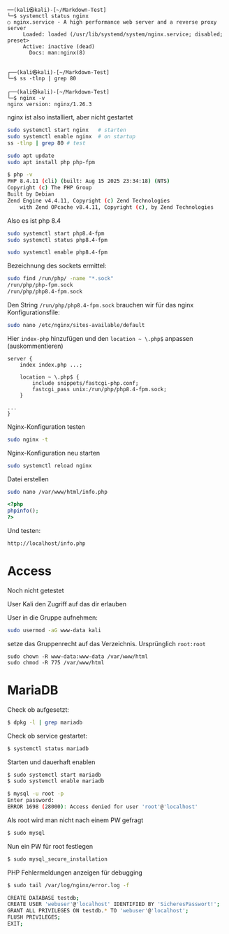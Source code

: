 


```
──(kali㉿kali)-[~/Markdown-Test]
└─$ systemctl status nginx
○ nginx.service - A high performance web server and a reverse proxy server
     Loaded: loaded (/usr/lib/systemd/system/nginx.service; disabled; preset>
     Active: inactive (dead)
       Docs: man:nginx(8)

                                                                             
┌──(kali㉿kali)-[~/Markdown-Test]
└─$ ss -tlnp | grep 80    
                                                                             
┌──(kali㉿kali)-[~/Markdown-Test]
└─$ nginx -v                                
nginx version: nginx/1.26.3
```

nginx ist also installiert, aber nicht gestartet

```sh
sudo systemctl start nginx   # starten
sudo systemctl enable nginx  # on startup
ss -tlnp | grep 80 # test
```

```sh
sudo apt update
sudo apt install php php-fpm
```

```sh
$ php -v           
PHP 8.4.11 (cli) (built: Aug 15 2025 23:34:18) (NTS)
Copyright (c) The PHP Group
Built by Debian
Zend Engine v4.4.11, Copyright (c) Zend Technologies
    with Zend OPcache v8.4.11, Copyright (c), by Zend Technologies
```

Also es ist php 8.4

```sh
sudo systemctl start php8.4-fpm
sudo systemctl status php8.4-fpm

sudo systemctl enable php8.4-fpm
```

Bezeichnung des sockets ermittel:

```sh
sudo find /run/php/ -name "*.sock"
/run/php/php-fpm.sock
/run/php/php8.4-fpm.sock
```

Den String `/run/php/php8.4-fpm.sock` brauchen wir für das nginx Konfigurationsfile:

```sh
sudo nano /etc/nginx/sites-available/default
```

Hier `index-php` hinzufügen und den `location ~ \.php$` anpassen (auskommentieren)

```
server {
    index index.php ...;

    location ~ \.php$ {
        include snippets/fastcgi-php.conf;
        fastcgi_pass unix:/run/php/php8.4-fpm.sock;
    }

...
}
```

Nginx-Konfiguration testen

```sh
sudo nginx -t
```

Nginx-Konfiguration neu starten

```sh
sudo systemctl reload nginx
```

Datei erstellen

```sh
sudo nano /var/www/html/info.php
```


```php
<?php
phpinfo();
?>
```

Und testen:

```url
http://localhost/info.php
```

# Access

Noch nicht getestet

User Kali den Zugriff auf das dir erlauben

User in die Gruppe aufnehmen:

```sh
sudo usermod -aG www-data kali
```

setze das Gruppenrecht auf das Verzeichnis. Ursprünglich `root:root`

```
sudo chown -R www-data:www-data /var/www/html
sudo chmod -R 775 /var/www/html
```

# MariaDB

Check ob aufgesetzt:

```sh
$ dpkg -l | grep mariadb
```

Check ob service gestartet:

```sh
$ systemctl status mariadb
```

Starten und dauerhaft enablen

```sh
$ sudo systemctl start mariadb    
$ sudo systemctl enable mariadb
```

```sh
$ mysql -u root -p 
Enter password: 
ERROR 1698 (28000): Access denied for user 'root'@'localhost'
```

Als root wird man nicht nach einem PW gefragt

```sh
$ sudo mysql
```

Nun ein PW für root festlegen

```sh
$ sudo mysql_secure_installation
```


PHP Fehlermeldungen anzeigen für debugging

```sh
$ sudo tail /var/log/nginx/error.log -f
```

```sh
CREATE DATABASE testdb;
CREATE USER 'webuser'@'localhost' IDENTIFIED BY 'SicheresPasswort!';
GRANT ALL PRIVILEGES ON testdb.* TO 'webuser'@'localhost';
FLUSH PRIVILEGES;
EXIT;
```



